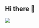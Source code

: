 ## Hi there 👋


<img src="https://capsule-render.vercel.app/api?&type=soft&color=auto&height=200&section=header&text=Hello&fontSize=auto" />
